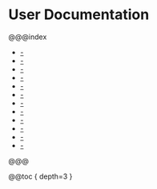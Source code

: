 User Documentation
==================

@@@index

* [-](setup.md)
* [-](quick-start.md)
* [-](spouts.md)
* [-](drains.md)
* [-](transformations/index.md)
* [-](debugging.md)
* [-](rendering.md)
* [-](configuration.md)
* [-](swave-core-api.md)
* [-](swave-akka-compat/index.md)
* [-](swave-scodec-compat/index.md)
* [-](swave-testkit/index.md)

@@@

@@toc { depth=3 }